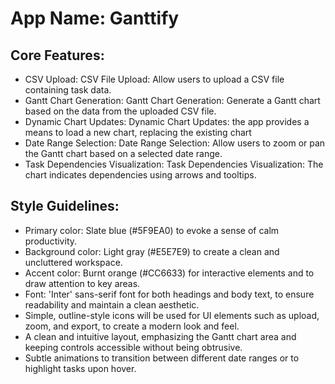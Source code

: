 # **App Name**: Ganttify

## Core Features:

- CSV Upload: CSV File Upload: Allow users to upload a CSV file containing task data.
- Gantt Chart Generation: Gantt Chart Generation: Generate a Gantt chart based on the data from the uploaded CSV file.
- Dynamic Chart Updates: Dynamic Chart Updates: the app provides a means to load a new chart, replacing the existing chart
- Date Range Selection: Date Range Selection: Allow users to zoom or pan the Gantt chart based on a selected date range.
- Task Dependencies Visualization: Task Dependencies Visualization: The chart indicates dependencies using arrows and tooltips.

## Style Guidelines:

- Primary color: Slate blue (#5F9EA0) to evoke a sense of calm productivity.
- Background color: Light gray (#E5E7E9) to create a clean and uncluttered workspace.
- Accent color: Burnt orange (#CC6633) for interactive elements and to draw attention to key areas.
- Font: 'Inter' sans-serif font for both headings and body text, to ensure readability and maintain a clean aesthetic.
- Simple, outline-style icons will be used for UI elements such as upload, zoom, and export, to create a modern look and feel.
- A clean and intuitive layout, emphasizing the Gantt chart area and keeping controls accessible without being obtrusive.
- Subtle animations to transition between different date ranges or to highlight tasks upon hover.